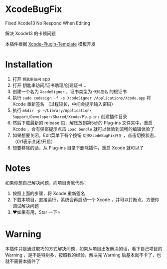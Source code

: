 # XcodeBugFix
Fixed Xcode13 No Respond When Editing

解决 Xcode13 的卡顿问题

本插件根据 [Xcode-Plugin-Template](https://github.com/doge1024/Xcode-Plugin-Template) 模板开发

# Installation

1. 打开 `钥匙串访问` app
2. 打开 钥匙串访问/证书助理/创建证书...
3. 创建一个名为 `XcodeSigner` ，证书类型为 `代码签名` 的根证书
4. 执行 `sudo codesign -f -s XcodeSigner /Applications/Xcode.app` 将 Xcode 重新签名 （过程较长，中间会提示输入密码）
5. 执行 `mkdir -p ~/Library/Application\ Support/Developer/Shared/Xcode/Plug-ins` 创建插件目录
6. 然后下载最新的 release 包，解压放到第5步的 Plug-ins 文件夹中，重启 Xcode ，会有弹窗提示点击 `Load bundle` 就可以体验到流畅的编辑体验了
7. 如果想要关闭，Edit菜单下有个按钮 `切换XcodeBugFix开关` ，点击切换状态，（0/1表示关闭/开启）
8. 想要移除的话，从 Plug-ins 目录下删除插件，重启 Xcode 就可以了

# Notes

如果你想自己解决问题，向项目贡献代码：
1. 按照上面的步骤，将 Xcode 重新签名
2. 下载本项目，直接运行，系统会再启动一个 Xcode ，并可以打断点，方便你调试解决问题
3. ❤️如果有用，Star 一下⭐️ 

# Warning

本插件只是通过取巧的方式解决问题，如果从项目出发解决的话，看下自己项目的 Warning ，是不是特别多，按照我的经验，解决完 Warning 后基本就不卡了，也就不需要本插件了
